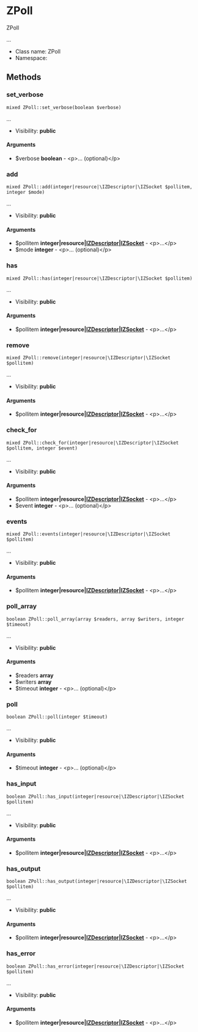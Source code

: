 ZPoll
===============

ZPoll

...


* Class name: ZPoll
* Namespace: 







Methods
-------


### set_verbose

    mixed ZPoll::set_verbose(boolean $verbose)



...

* Visibility: **public**


#### Arguments
* $verbose **boolean** - &lt;p&gt;... (optional)&lt;/p&gt;



### add

    mixed ZPoll::add(integer|resource|\IZDescriptor|\IZSocket $pollitem, integer $mode)



...

* Visibility: **public**


#### Arguments
* $pollitem **integer|resource|[IZDescriptor](IZDescriptor.md)|[IZSocket](IZSocket.md)** - &lt;p&gt;...&lt;/p&gt;
* $mode **integer** - &lt;p&gt;... (optional)&lt;/p&gt;



### has

    mixed ZPoll::has(integer|resource|\IZDescriptor|\IZSocket $pollitem)



...

* Visibility: **public**


#### Arguments
* $pollitem **integer|resource|[IZDescriptor](IZDescriptor.md)|[IZSocket](IZSocket.md)** - &lt;p&gt;...&lt;/p&gt;



### remove

    mixed ZPoll::remove(integer|resource|\IZDescriptor|\IZSocket $pollitem)



...

* Visibility: **public**


#### Arguments
* $pollitem **integer|resource|[IZDescriptor](IZDescriptor.md)|[IZSocket](IZSocket.md)** - &lt;p&gt;...&lt;/p&gt;



### check_for

    mixed ZPoll::check_for(integer|resource|\IZDescriptor|\IZSocket $pollitem, integer $event)



...

* Visibility: **public**


#### Arguments
* $pollitem **integer|resource|[IZDescriptor](IZDescriptor.md)|[IZSocket](IZSocket.md)** - &lt;p&gt;...&lt;/p&gt;
* $event **integer** - &lt;p&gt;... (optional)&lt;/p&gt;



### events

    mixed ZPoll::events(integer|resource|\IZDescriptor|\IZSocket $pollitem)



...

* Visibility: **public**


#### Arguments
* $pollitem **integer|resource|[IZDescriptor](IZDescriptor.md)|[IZSocket](IZSocket.md)** - &lt;p&gt;...&lt;/p&gt;



### poll_array

    boolean ZPoll::poll_array(array $readers, array $writers, integer $timeout)



...

* Visibility: **public**


#### Arguments
* $readers **array**
* $writers **array**
* $timeout **integer** - &lt;p&gt;... (optional)&lt;/p&gt;



### poll

    boolean ZPoll::poll(integer $timeout)



...

* Visibility: **public**


#### Arguments
* $timeout **integer** - &lt;p&gt;... (optional)&lt;/p&gt;



### has_input

    boolean ZPoll::has_input(integer|resource|\IZDescriptor|\IZSocket $pollitem)



...

* Visibility: **public**


#### Arguments
* $pollitem **integer|resource|[IZDescriptor](IZDescriptor.md)|[IZSocket](IZSocket.md)** - &lt;p&gt;...&lt;/p&gt;



### has_output

    boolean ZPoll::has_output(integer|resource|\IZDescriptor|\IZSocket $pollitem)



...

* Visibility: **public**


#### Arguments
* $pollitem **integer|resource|[IZDescriptor](IZDescriptor.md)|[IZSocket](IZSocket.md)** - &lt;p&gt;...&lt;/p&gt;



### has_error

    boolean ZPoll::has_error(integer|resource|\IZDescriptor|\IZSocket $pollitem)



...

* Visibility: **public**


#### Arguments
* $pollitem **integer|resource|[IZDescriptor](IZDescriptor.md)|[IZSocket](IZSocket.md)** - &lt;p&gt;...&lt;/p&gt;


